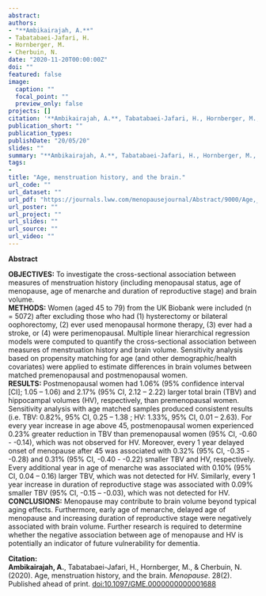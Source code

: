 ```yaml
---
abstract: 
authors:
- "**Ambikairajah, A.**"
- Tabatabaei-Jafari, H.
- Hornberger, M.
- Cherbuin, N.
date: "2020-11-20T00:00:00Z"
doi: ""
featured: false
image:
  caption: ""
  focal_point: ""
  preview_only: false
projects: []
citation: '**Ambikairajah, A.**, Tabatabaei-Jafari, H., Hornberger, M., & Cherbuin, N. (2020). Age, menstruation history, and the brain. *Menopause*. 28(2). Published ahead of print. [doi:10.1097/GME.0000000000001688](https://journals.lww.com/menopausejournal/Abstract/9000/Age,_menstruation_history,_and_the_brain.97065.aspx)'
publication_short: ""
publication_types: 
publishDate: "20/05/20"
slides: ""
summary: "**Ambikairajah, A.**, Tabatabaei-Jafari, H., Hornberger, M., & Cherbuin, N. (2020). Age, menstruation history, and the brain. *Menopause*. 28(2). Published ahead of print. [doi:10.1097/GME.0000000000001688](https://journals.lww.com/menopausejournal/Abstract/9000/Age,_menstruation_history,_and_the_brain.97065.aspx)"
tags:
- 
title: "Age, menstruation history, and the brain."
url_code: ""
url_dataset: ""
url_pdf: "https://journals.lww.com/menopausejournal/Abstract/9000/Age,_menstruation_history,_and_the_brain.97065.aspx"
url_poster: ""
url_project: ""
url_slides: ""
url_source: ""
url_video: ""
---
```

**Abstract**   

**OBJECTIVES:** To investigate the cross-sectional association between measures of menstruation history (including menopausal status, age of menopause, age of menarche and duration of reproductive stage) and brain volume.   
**METHODS:** Women (aged 45 to 79) from the UK Biobank were included (n = 5072) after excluding those who had (1) hysterectomy or bilateral oophorectomy, (2) ever used menopausal hormone therapy, (3) ever had a stroke, or (4) were perimenopausal. Multiple linear hierarchical regression models were computed to quantify the cross-sectional association between measures of menstruation history and brain volume. Sensitivity analysis based on propensity matching for age (and other demographic/health covariates) were applied to estimate differences in brain volumes between matched premenopausal and postmenopausal women.   
**RESULTS:** Postmenopausal women had 1.06% (95% confidence interval [CI]; 1.05 – 1.06) and 2.17% (95% CI, 2.12 – 2.22) larger total brain (TBV) and hippocampal volumes (HV), respectively, than premenopausal women. Sensitivity analysis with age matched samples produced consistent results (i.e. TBV: 0.82%, 95% CI, 0.25 – 1.38 ; HV: 1.33%, 95% CI, 0.01 – 2.63). For every year increase in age above 45, postmenopausal women experienced 0.23% greater reduction in TBV than premenopausal women (95% CI, -0.60 - -0.14),  which was not observed for HV. Moreover, every 1 year delayed onset of menopause after 45 was associated with 0.32% (95% CI, -0.35 - -0.28) and 0.31% (95% CI, -0.40 - -0.22) smaller TBV and HV, respectively. Every additional year in age of menarche was associated with 0.10% (95% CI, 0.04 – 0.16)  larger TBV, which was not detected for HV. Similarly, every 1 year increase in duration of reproductive stage was associated with 0.09% smaller TBV (95% CI, -0.15 – -0.03), which was not detected for HV.   
**CONCLUSIONS:** Menopause may contribute to brain volume beyond typical aging effects. Furthermore, early age of menarche, delayed age of menopause and increasing duration of reproductive stage were negatively associated with brain volume. Further research is required to determine whether the negative association between age of menopause and HV is potentially an indicator of future vulnerability for dementia.  

**Citation:**    
**Ambikairajah, A.**, Tabatabaei-Jafari, H., Hornberger, M., & Cherbuin, N. (2020). Age, menstruation history, and the brain. *Menopause*. 28(2). Published ahead of print. [doi:10.1097/GME.0000000000001688](https://journals.lww.com/menopausejournal/Abstract/9000/Age,_menstruation_history,_and_the_brain.97065.aspx)
